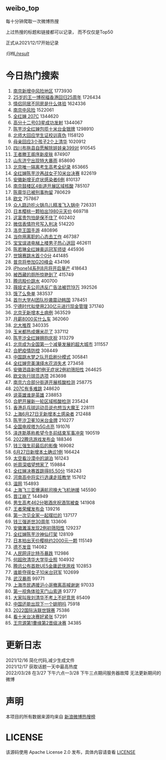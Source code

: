 weibo_top  
---
每十分钟爬取一次微博热搜  

上过热搜的标题和链接都可以记录， 而不仅仅是Top50

正式从2021/12/17开始记录  

*归档[./result](./result/)*

# 今日热门搜索  
1. [南京新增中风险地区](https://s.weibo.com//weibo?q=%E5%8D%97%E4%BA%AC%E6%96%B0%E5%A2%9E%E4%B8%AD%E9%A3%8E%E9%99%A9%E5%9C%B0%E5%8C%BA&Refer=top) 1773930
2. [25岁的王一博祝福香港回归25周年](https://s.weibo.com//weibo?q=%2325%E5%B2%81%E7%9A%84%E7%8E%8B%E4%B8%80%E5%8D%9A%E7%A5%9D%E7%A6%8F%E9%A6%99%E6%B8%AF%E5%9B%9E%E5%BD%9225%E5%91%A8%E5%B9%B4%23&Refer=top) 1726434
3. [情侣同居不同房是什么体验](https://s.weibo.com//weibo?q=%23%E6%83%85%E4%BE%A3%E5%90%8C%E5%B1%85%E4%B8%8D%E5%90%8C%E6%88%BF%E6%98%AF%E4%BB%80%E4%B9%88%E4%BD%93%E9%AA%8C%23&Refer=top) 1624336
4. [南京中风险](https://s.weibo.com//weibo?q=%E5%8D%97%E4%BA%AC%E4%B8%AD%E9%A3%8E%E9%99%A9&Refer=top) 1522061
5. [全红婵 207C](https://s.weibo.com//weibo?q=%E5%85%A8%E7%BA%A2%E5%A9%B5%20207C&Refer=top) 1344620
6. [高分十二号03星成功发射](https://s.weibo.com//weibo?q=%23%E9%AB%98%E5%88%86%E5%8D%81%E4%BA%8C%E5%8F%B703%E6%98%9F%E6%88%90%E5%8A%9F%E5%8F%91%E5%B0%84%23&Refer=top) 1344067
7. [陈芋汐全红婵包揽十米台金银牌](https://s.weibo.com//weibo?q=%23%E9%99%88%E8%8A%8B%E6%B1%90%E5%85%A8%E7%BA%A2%E5%A9%B5%E5%8C%85%E6%8F%BD%E5%8D%81%E7%B1%B3%E5%8F%B0%E9%87%91%E9%93%B6%E7%89%8C%23&Refer=top) 1298910
8. [北师大回应学生证校训真伪](https://s.weibo.com//weibo?q=%23%E5%8C%97%E5%B8%88%E5%A4%A7%E5%9B%9E%E5%BA%94%E5%AD%A6%E7%94%9F%E8%AF%81%E6%A0%A1%E8%AE%AD%E7%9C%9F%E4%BC%AA%23&Refer=top) 1158120
9. [母亲回应3个孩子2个上清华](https://s.weibo.com//weibo?q=%23%E6%AF%8D%E4%BA%B2%E5%9B%9E%E5%BA%943%E4%B8%AA%E5%AD%A9%E5%AD%902%E4%B8%AA%E4%B8%8A%E6%B8%85%E5%8D%8E%23&Refer=top) 1020912
10. [四川布拖县自愿解除娃娃亲399对](https://s.weibo.com//weibo?q=%23%E5%9B%9B%E5%B7%9D%E5%B8%83%E6%8B%96%E5%8E%BF%E8%87%AA%E6%84%BF%E8%A7%A3%E9%99%A4%E5%A8%83%E5%A8%83%E4%BA%B2399%E5%AF%B9%23&Refer=top) 910545
11. [王者滕王阁序新皮肤](https://s.weibo.com//weibo?q=%23%E7%8E%8B%E8%80%85%E6%BB%95%E7%8E%8B%E9%98%81%E5%BA%8F%E6%96%B0%E7%9A%AE%E8%82%A4%23&Refer=top) 874907
12. [山东济宁出现特大暴雨](https://s.weibo.com//weibo?q=%23%E5%B1%B1%E4%B8%9C%E6%B5%8E%E5%AE%81%E5%87%BA%E7%8E%B0%E7%89%B9%E5%A4%A7%E6%9A%B4%E9%9B%A8%23&Refer=top) 858690
13. [北京唯一隔离考生高考全纪录](https://s.weibo.com//weibo?q=%23%E5%8C%97%E4%BA%AC%E5%94%AF%E4%B8%80%E9%9A%94%E7%A6%BB%E8%80%83%E7%94%9F%E9%AB%98%E8%80%83%E5%85%A8%E7%BA%AA%E5%BD%95%23&Refer=top) 853665
14. [全红婵陈芋汐再战女子10米台决赛](https://s.weibo.com//weibo?q=%23%E5%85%A8%E7%BA%A2%E5%A9%B5%E9%99%88%E8%8A%8B%E6%B1%90%E5%86%8D%E6%88%98%E5%A5%B3%E5%AD%9010%E7%B1%B3%E5%8F%B0%E5%86%B3%E8%B5%9B%23&Refer=top) 822619
15. [安徽新增无症状感染者6例](https://s.weibo.com//weibo?q=%23%E5%AE%89%E5%BE%BD%E6%96%B0%E5%A2%9E%E6%97%A0%E7%97%87%E7%8A%B6%E6%84%9F%E6%9F%93%E8%80%856%E4%BE%8B%23&Refer=top) 810137
16. [南京鼓楼区4街道开展区域核酸](https://s.weibo.com//weibo?q=%23%E5%8D%97%E4%BA%AC%E9%BC%93%E6%A5%BC%E5%8C%BA4%E8%A1%97%E9%81%93%E5%BC%80%E5%B1%95%E5%8C%BA%E5%9F%9F%E6%A0%B8%E9%85%B8%23&Refer=top) 785107
17. [陈霄华已被刑事拘留](https://s.weibo.com//weibo?q=%23%E9%99%88%E9%9C%84%E5%8D%8E%E5%B7%B2%E8%A2%AB%E5%88%91%E4%BA%8B%E6%8B%98%E7%95%99%23&Refer=top) 780629
18. [欧文](https://s.weibo.com//weibo?q=%E6%AC%A7%E6%96%87&Refer=top) 757867
19. [众人路边吃火锅鸟儿精准飞入锅中](https://s.weibo.com//weibo?q=%23%E4%BC%97%E4%BA%BA%E8%B7%AF%E8%BE%B9%E5%90%83%E7%81%AB%E9%94%85%E9%B8%9F%E5%84%BF%E7%B2%BE%E5%87%86%E9%A3%9E%E5%85%A5%E9%94%85%E4%B8%AD%23&Refer=top) 726331
20. [日本樱桃一颗拍出1980元天价](https://s.weibo.com//weibo?q=%23%E6%97%A5%E6%9C%AC%E6%A8%B1%E6%A1%83%E4%B8%80%E9%A2%97%E6%8B%8D%E5%87%BA1980%E5%85%83%E5%A4%A9%E4%BB%B7%23&Refer=top) 669718
21. [这富贵包怕是保不住了](https://s.weibo.com//weibo?q=%23%E8%BF%99%E5%AF%8C%E8%B4%B5%E5%8C%85%E6%80%95%E6%98%AF%E4%BF%9D%E4%B8%8D%E4%BD%8F%E4%BA%86%23&Refer=top) 602402
22. [微信表情符号写入判决](https://s.weibo.com//weibo?q=%23%E5%BE%AE%E4%BF%A1%E8%A1%A8%E6%83%85%E7%AC%A6%E5%8F%B7%E5%86%99%E5%85%A5%E5%88%A4%E5%86%B3%23&Refer=top) 514220
23. [洛克王国手游](https://s.weibo.com//weibo?q=%23%E6%B4%9B%E5%85%8B%E7%8E%8B%E5%9B%BD%E6%89%8B%E6%B8%B8%23&Refer=top) 480896
24. [当你用离职的心态去工作](https://s.weibo.com//weibo?q=%23%E5%BD%93%E4%BD%A0%E7%94%A8%E7%A6%BB%E8%81%8C%E7%9A%84%E5%BF%83%E6%80%81%E5%8E%BB%E5%B7%A5%E4%BD%9C%23&Refer=top) 467387
25. [宝宝误进电梯上楼男子热心送回](https://s.weibo.com//weibo?q=%23%E5%AE%9D%E5%AE%9D%E8%AF%AF%E8%BF%9B%E7%94%B5%E6%A2%AF%E4%B8%8A%E6%A5%BC%E7%94%B7%E5%AD%90%E7%83%AD%E5%BF%83%E9%80%81%E5%9B%9E%23&Refer=top) 462611
26. [陈若琳全红婵奥运冠军师徒](https://s.weibo.com//weibo?q=%23%E9%99%88%E8%8B%A5%E7%90%B3%E5%85%A8%E7%BA%A2%E5%A9%B5%E5%A5%A5%E8%BF%90%E5%86%A0%E5%86%9B%E5%B8%88%E5%BE%92%23&Refer=top) 445936
27. [世锦赛跳水首个0分](https://s.weibo.com//weibo?q=%23%E4%B8%96%E9%94%A6%E8%B5%9B%E8%B7%B3%E6%B0%B4%E9%A6%96%E4%B8%AA0%E5%88%86%23&Refer=top) 441485
28. [普京将参加G20峰会](https://s.weibo.com//weibo?q=%23%E6%99%AE%E4%BA%AC%E5%B0%86%E5%8F%82%E5%8A%A0G20%E5%B3%B0%E4%BC%9A%23&Refer=top) 434196
29. [iPhone14系列8月将开启量产](https://s.weibo.com//weibo?q=%23iPhone14%E7%B3%BB%E5%88%978%E6%9C%88%E5%B0%86%E5%BC%80%E5%90%AF%E9%87%8F%E4%BA%A7%23&Refer=top) 418643
30. [被西藏的厕所惊艳到了](https://s.weibo.com//weibo?q=%23%E8%A2%AB%E8%A5%BF%E8%97%8F%E7%9A%84%E5%8E%95%E6%89%80%E6%83%8A%E8%89%B3%E5%88%B0%E4%BA%86%23&Refer=top) 415749
31. [腾讯股价跳水](https://s.weibo.com//weibo?q=%23%E8%85%BE%E8%AE%AF%E8%82%A1%E4%BB%B7%E8%B7%B3%E6%B0%B4%23&Refer=top) 400700
32. [薇娅丈夫公司违反广告法被罚19万](https://s.weibo.com//weibo?q=%23%E8%96%87%E5%A8%85%E4%B8%88%E5%A4%AB%E5%85%AC%E5%8F%B8%E8%BF%9D%E5%8F%8D%E5%B9%BF%E5%91%8A%E6%B3%95%E8%A2%AB%E7%BD%9A19%E4%B8%87%23&Refer=top) 392526
33. [饿了么免单](https://s.weibo.com//weibo?q=%E9%A5%BF%E4%BA%86%E4%B9%88%E5%85%8D%E5%8D%95&Refer=top) 383537
34. [首尔大学AI团队抄袭震动韩国](https://s.weibo.com//weibo?q=%23%E9%A6%96%E5%B0%94%E5%A4%A7%E5%AD%A6AI%E5%9B%A2%E9%98%9F%E6%8A%84%E8%A2%AD%E9%9C%87%E5%8A%A8%E9%9F%A9%E5%9B%BD%23&Refer=top) 378451
35. [宁德时代拟使用230亿元进行现金管理](https://s.weibo.com//weibo?q=%23%E5%AE%81%E5%BE%B7%E6%97%B6%E4%BB%A3%E6%8B%9F%E4%BD%BF%E7%94%A8230%E4%BA%BF%E5%85%83%E8%BF%9B%E8%A1%8C%E7%8E%B0%E9%87%91%E7%AE%A1%E7%90%86%23&Refer=top) 371740
36. [北京无新增本土病例](https://s.weibo.com//weibo?q=%23%E5%8C%97%E4%BA%AC%E6%97%A0%E6%96%B0%E5%A2%9E%E6%9C%AC%E5%9C%9F%E7%97%85%E4%BE%8B%23&Refer=top) 363529
37. [月薪8000买什么车](https://s.weibo.com//weibo?q=%23%E6%9C%88%E8%96%AA8000%E4%B9%B0%E4%BB%80%E4%B9%88%E8%BD%A6%23&Refer=top) 362060
38. [北大推荐](https://s.weibo.com//weibo?q=%E5%8C%97%E5%A4%A7%E6%8E%A8%E8%8D%90&Refer=top) 340335
39. [玉米都热成爆米花了](https://s.weibo.com//weibo?q=%23%E7%8E%89%E7%B1%B3%E9%83%BD%E7%83%AD%E6%88%90%E7%88%86%E7%B1%B3%E8%8A%B1%E4%BA%86%23&Refer=top) 337112
40. [陈芋汐全红婵拥抱庆祝](https://s.weibo.com//weibo?q=%23%E9%99%88%E8%8A%8B%E6%B1%90%E5%85%A8%E7%BA%A2%E5%A9%B5%E6%8B%A5%E6%8A%B1%E5%BA%86%E7%A5%9D%23&Refer=top) 313279
41. [北京成为全国第一个减量发展的超大城市](https://s.weibo.com//weibo?q=%23%E5%8C%97%E4%BA%AC%E6%88%90%E4%B8%BA%E5%85%A8%E5%9B%BD%E7%AC%AC%E4%B8%80%E4%B8%AA%E5%87%8F%E9%87%8F%E5%8F%91%E5%B1%95%E7%9A%84%E8%B6%85%E5%A4%A7%E5%9F%8E%E5%B8%82%23&Refer=top) 311557
42. [合肥疫情防控](https://s.weibo.com//weibo?q=%E5%90%88%E8%82%A5%E7%96%AB%E6%83%85%E9%98%B2%E6%8E%A7&Refer=top) 308449
43. [中国跳水梦之队开启刷分模式](https://s.weibo.com//weibo?q=%23%E4%B8%AD%E5%9B%BD%E8%B7%B3%E6%B0%B4%E6%A2%A6%E4%B9%8B%E9%98%9F%E5%BC%80%E5%90%AF%E5%88%B7%E5%88%86%E6%A8%A1%E5%BC%8F%23&Refer=top) 305841
44. [全红婵完美演绎水花消失术](https://s.weibo.com//weibo?q=%23%E5%85%A8%E7%BA%A2%E5%A9%B5%E5%AE%8C%E7%BE%8E%E6%BC%94%E7%BB%8E%E6%B0%B4%E8%8A%B1%E6%B6%88%E5%A4%B1%E6%9C%AF%23&Refer=top) 273458
45. [安徽泗县新增1例无症状2例初筛阳性](https://s.weibo.com//weibo?q=%23%E5%AE%89%E5%BE%BD%E6%B3%97%E5%8E%BF%E6%96%B0%E5%A2%9E1%E4%BE%8B%E6%97%A0%E7%97%87%E7%8A%B62%E4%BE%8B%E5%88%9D%E7%AD%9B%E9%98%B3%E6%80%A7%23&Refer=top) 264625
46. [欧文执行球员选项](https://s.weibo.com//weibo?q=%23%E6%AC%A7%E6%96%87%E6%89%A7%E8%A1%8C%E7%90%83%E5%91%98%E9%80%89%E9%A1%B9%23&Refer=top) 263698
47. [南京六合部分街道开展核酸检测](https://s.weibo.com//weibo?q=%23%E5%8D%97%E4%BA%AC%E5%85%AD%E5%90%88%E9%83%A8%E5%88%86%E8%A1%97%E9%81%93%E5%BC%80%E5%B1%95%E6%A0%B8%E9%85%B8%E6%A3%80%E6%B5%8B%23&Refer=top) 258775
48. [207C有多难跳](https://s.weibo.com//weibo?q=%23207C%E6%9C%89%E5%A4%9A%E9%9A%BE%E8%B7%B3%23&Refer=top) 248620
49. [说英雄谁是英雄](https://s.weibo.com//weibo?q=%23%E8%AF%B4%E8%8B%B1%E9%9B%84%E8%B0%81%E6%98%AF%E8%8B%B1%E9%9B%84%23&Refer=top) 238853
50. [合肥开展新一轮区域核酸检测](https://s.weibo.com//weibo?q=%23%E5%90%88%E8%82%A5%E5%BC%80%E5%B1%95%E6%96%B0%E4%B8%80%E8%BD%AE%E5%8C%BA%E5%9F%9F%E6%A0%B8%E9%85%B8%E6%A3%80%E6%B5%8B%23&Refer=top) 235424
51. [香港乒乓球运动员说也想当大魔王](https://s.weibo.com//weibo?q=%23%E9%A6%99%E6%B8%AF%E4%B9%92%E4%B9%93%E7%90%83%E8%BF%90%E5%8A%A8%E5%91%98%E8%AF%B4%E4%B9%9F%E6%83%B3%E5%BD%93%E5%A4%A7%E9%AD%94%E7%8E%8B%23&Refer=top) 228111
52. [上海6月27日无新增本土感染者](https://s.weibo.com//weibo?q=%23%E4%B8%8A%E6%B5%B76%E6%9C%8827%E6%97%A5%E6%97%A0%E6%96%B0%E5%A2%9E%E6%9C%AC%E5%9C%9F%E6%84%9F%E6%9F%93%E8%80%85%23&Refer=top) 212488
53. [陈芋汐卫冕10米台金牌](https://s.weibo.com//weibo?q=%23%E9%99%88%E8%8A%8B%E6%B1%90%E5%8D%AB%E5%86%9510%E7%B1%B3%E5%8F%B0%E9%87%91%E7%89%8C%23&Refer=top) 210277
54. [全国电视塔为5G点亮](https://s.weibo.com//weibo?q=%23%E5%85%A8%E5%9B%BD%E7%94%B5%E8%A7%86%E5%A1%94%E4%B8%BA5G%E7%82%B9%E4%BA%AE%23&Refer=top) 191076
55. [泽连斯基称希望今冬前结束军事冲突](https://s.weibo.com//weibo?q=%23%E6%B3%BD%E8%BF%9E%E6%96%AF%E5%9F%BA%E7%A7%B0%E5%B8%8C%E6%9C%9B%E4%BB%8A%E5%86%AC%E5%89%8D%E7%BB%93%E6%9D%9F%E5%86%9B%E4%BA%8B%E5%86%B2%E7%AA%81%23&Refer=top) 190519
56. [2022腾讯游戏发布会](https://s.weibo.com//weibo?q=2022%E8%85%BE%E8%AE%AF%E6%B8%B8%E6%88%8F%E5%8F%91%E5%B8%83%E4%BC%9A&Refer=top) 188346
57. [钱三强生前最后的影像](https://s.weibo.com//weibo?q=%23%E9%92%B1%E4%B8%89%E5%BC%BA%E7%94%9F%E5%89%8D%E6%9C%80%E5%90%8E%E7%9A%84%E5%BD%B1%E5%83%8F%23&Refer=top) 169082
58. [6月27日新增本土确诊1例](https://s.weibo.com//weibo?q=%236%E6%9C%8827%E6%97%A5%E6%96%B0%E5%A2%9E%E6%9C%AC%E5%9C%9F%E7%A1%AE%E8%AF%8A1%E4%BE%8B%23&Refer=top) 166424
59. [太空看沙漠中的湖泊](https://s.weibo.com//weibo?q=%23%E5%A4%AA%E7%A9%BA%E7%9C%8B%E6%B2%99%E6%BC%A0%E4%B8%AD%E7%9A%84%E6%B9%96%E6%B3%8A%23&Refer=top) 161243
60. [听周深唱望想家了](https://s.weibo.com//weibo?q=%23%E5%90%AC%E5%91%A8%E6%B7%B1%E5%94%B1%E6%9C%9B%E6%83%B3%E5%AE%B6%E4%BA%86%23&Refer=top) 159884
61. [全红婵决赛首跳得85.50分](https://s.weibo.com//weibo?q=%23%E5%85%A8%E7%BA%A2%E5%A9%B5%E5%86%B3%E8%B5%9B%E9%A6%96%E8%B7%B3%E5%BE%9785.50%E5%88%86%23&Refer=top) 158243
62. [河南高中将实行选课走班教学](https://s.weibo.com//weibo?q=%23%E6%B2%B3%E5%8D%97%E9%AB%98%E4%B8%AD%E5%B0%86%E5%AE%9E%E8%A1%8C%E9%80%89%E8%AF%BE%E8%B5%B0%E7%8F%AD%E6%95%99%E5%AD%A6%23&Refer=top) 157612
63. [温网](https://s.weibo.com//weibo?q=%E6%B8%A9%E7%BD%91&Refer=top) 154893
64. [上海飞三亚爆满航司换大飞机驰援](https://s.weibo.com//weibo?q=%23%E4%B8%8A%E6%B5%B7%E9%A3%9E%E4%B8%89%E4%BA%9A%E7%88%86%E6%BB%A1%E8%88%AA%E5%8F%B8%E6%8D%A2%E5%A4%A7%E9%A3%9E%E6%9C%BA%E9%A9%B0%E6%8F%B4%23&Refer=top) 145590
65. [晋江崩了](https://s.weibo.com//weibo?q=%E6%99%8B%E6%B1%9F%E5%B4%A9%E4%BA%86&Refer=top) 144949
66. [男生高考462分喝酒庆祝酒驾被查](https://s.weibo.com//weibo?q=%23%E7%94%B7%E7%94%9F%E9%AB%98%E8%80%83462%E5%88%86%E5%96%9D%E9%85%92%E5%BA%86%E7%A5%9D%E9%85%92%E9%A9%BE%E8%A2%AB%E6%9F%A5%23&Refer=top) 141908
67. [王者荣耀发布会](https://s.weibo.com//weibo?q=%E7%8E%8B%E8%80%85%E8%8D%A3%E8%80%80%E5%8F%91%E5%B8%83%E4%BC%9A&Refer=top) 139216
68. [第一次见全家一起摆烂的](https://s.weibo.com//weibo?q=%23%E7%AC%AC%E4%B8%80%E6%AC%A1%E8%A7%81%E5%85%A8%E5%AE%B6%E4%B8%80%E8%B5%B7%E6%91%86%E7%83%82%E7%9A%84%23&Refer=top) 137177
69. [钱三强逝世30周年](https://s.weibo.com//weibo?q=%23%E9%92%B1%E4%B8%89%E5%BC%BA%E9%80%9D%E4%B8%9630%E5%91%A8%E5%B9%B4%23&Refer=top) 133606
70. [安徽濉溪发现2例初筛阳性](https://s.weibo.com//weibo?q=%E5%AE%89%E5%BE%BD%E6%BF%89%E6%BA%AA%E5%8F%91%E7%8E%B02%E4%BE%8B%E5%88%9D%E7%AD%9B%E9%98%B3%E6%80%A7&Refer=top) 129237
71. [全红婵陈芋汐神仙打架](https://s.weibo.com//weibo?q=%23%E5%85%A8%E7%BA%A2%E5%A9%B5%E9%99%88%E8%8A%8B%E6%B1%90%E7%A5%9E%E4%BB%99%E6%89%93%E6%9E%B6%23&Refer=top) 128109
72. [日本拍出天价樱桃约2000元一颗](https://s.weibo.com//weibo?q=%23%E6%97%A5%E6%9C%AC%E6%8B%8D%E5%87%BA%E5%A4%A9%E4%BB%B7%E6%A8%B1%E6%A1%83%E7%BA%A62000%E5%85%83%E4%B8%80%E9%A2%97%23&Refer=top) 115149
73. [德不发音](https://s.weibo.com//weibo?q=%E5%BE%B7%E4%B8%8D%E5%8F%91%E9%9F%B3&Refer=top) 114082
74. [人民网评比特币暴跌](https://s.weibo.com//weibo?q=%23%E4%BA%BA%E6%B0%91%E7%BD%91%E8%AF%84%E6%AF%94%E7%89%B9%E5%B8%81%E6%9A%B4%E8%B7%8C%23&Refer=top) 112986
75. [何超欣清华大学毕业照](https://s.weibo.com//weibo?q=%23%E4%BD%95%E8%B6%85%E6%AC%A3%E6%B8%85%E5%8D%8E%E5%A4%A7%E5%AD%A6%E6%AF%95%E4%B8%9A%E7%85%A7%23&Refer=top) 104932
76. [腾讯公布首款UE5金庸武侠游戏](https://s.weibo.com//weibo?q=%23%E8%85%BE%E8%AE%AF%E5%85%AC%E5%B8%83%E9%A6%96%E6%AC%BEUE5%E9%87%91%E5%BA%B8%E6%AD%A6%E4%BE%A0%E6%B8%B8%E6%88%8F%23&Refer=top) 102853
77. [谁能夺得女子10米台冠军](https://s.weibo.com//weibo?q=%23%E8%B0%81%E8%83%BD%E5%A4%BA%E5%BE%97%E5%A5%B3%E5%AD%9010%E7%B1%B3%E5%8F%B0%E5%86%A0%E5%86%9B%23&Refer=top) 102699
78. [武汉暴雨](https://s.weibo.com//weibo?q=%23%E6%AD%A6%E6%B1%89%E6%9A%B4%E9%9B%A8%23&Refer=top) 99771
79. [上海市民遇援沪小哥撤离高喊谢谢](https://s.weibo.com//weibo?q=%23%E4%B8%8A%E6%B5%B7%E5%B8%82%E6%B0%91%E9%81%87%E6%8F%B4%E6%B2%AA%E5%B0%8F%E5%93%A5%E6%92%A4%E7%A6%BB%E9%AB%98%E5%96%8A%E8%B0%A2%E8%B0%A2%23&Refer=top) 97033
80. [第一视角体验天门山索道](https://s.weibo.com//weibo?q=%23%E7%AC%AC%E4%B8%80%E8%A7%86%E8%A7%92%E4%BD%93%E9%AA%8C%E5%A4%A9%E9%97%A8%E5%B1%B1%E7%B4%A2%E9%81%93%23&Refer=top) 93777
81. [大家叫我刘清华不考上不好意思](https://s.weibo.com//weibo?q=%23%E5%A4%A7%E5%AE%B6%E5%8F%AB%E6%88%91%E5%88%98%E6%B8%85%E5%8D%8E%E4%B8%8D%E8%80%83%E4%B8%8A%E4%B8%8D%E5%A5%BD%E6%84%8F%E6%80%9D%23&Refer=top) 85409
82. [中国还能出现下一个姚明吗](https://s.weibo.com//weibo?q=%23%E4%B8%AD%E5%9B%BD%E8%BF%98%E8%83%BD%E5%87%BA%E7%8E%B0%E4%B8%8B%E4%B8%80%E4%B8%AA%E5%A7%9A%E6%98%8E%E5%90%97%23&Refer=top) 75918
83. [2022国际泳联世锦赛](https://s.weibo.com//weibo?q=%232022%E5%9B%BD%E9%99%85%E6%B3%B3%E8%81%94%E4%B8%96%E9%94%A6%E8%B5%9B%23&Refer=top) 75386
84. [看十米台决赛好紧张](https://s.weibo.com//weibo?q=%23%E7%9C%8B%E5%8D%81%E7%B1%B3%E5%8F%B0%E5%86%B3%E8%B5%9B%E5%A5%BD%E7%B4%A7%E5%BC%A0%23&Refer=top) 57291
85. [王宗源第1曹缘第2晋级决赛](https://s.weibo.com//weibo?q=%23%E7%8E%8B%E5%AE%97%E6%BA%90%E7%AC%AC1%E6%9B%B9%E7%BC%98%E7%AC%AC2%E6%99%8B%E7%BA%A7%E5%86%B3%E8%B5%9B%23&Refer=top) 34385
# 更新日志  
2021/12/16  简化代码,减少生成文件  
2021/12/17  获取话题一天中最高热度  
2022/03/28  在3/27 下午六点—3/28 下午三点期间服务器故障 无法更新期间的微博  
# 声明  
本项目的所有数据来源均来自 [新浪微博热搜榜](https://s.weibo.com/top/summary)  

# LICENSE
该源码使用 Apache License 2.0 发布，具体内容请查看 [LICENSE](./LICENSE)
